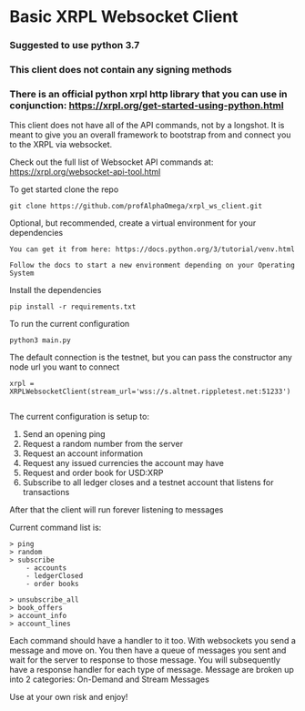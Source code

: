 # Basic XRPL Websocket Client


### Suggested to use python 3.7
### This client does not contain any signing methods
### There is an official python xrpl http library that you can use in conjunction: https://xrpl.org/get-started-using-python.html

This client does not have all of the API commands, not by a longshot. It is meant to give you an overall framework to bootstrap from and connect you to the XRPL via websocket. 

Check out the full list of Websocket API commands at: https://xrpl.org/websocket-api-tool.html


To get started clone the repo

```
git clone https://github.com/profAlphaOmega/xrpl_ws_client.git
```

Optional, but recommended, create a virtual environment for your dependencies
```
You can get it from here: https://docs.python.org/3/tutorial/venv.html

Follow the docs to start a new environment depending on your Operating System

```

Install the dependencies

```
pip install -r requirements.txt
```

To run the current configuration 

```
python3 main.py
```


The default connection is the testnet, but you can pass the constructor any node url you want to connect
```
xrpl = XRPLWebsocketClient(stream_url='wss://s.altnet.rippletest.net:51233')
        
```

The current configuration is setup to:

1. Send an opening ping
2. Request a random number from the server
3. Request an account information
4. Request any issued currencies the account may have
5. Request and order book for USD:XRP
6. Subscribe to all ledger closes and a testnet account that listens for transactions

After that the client will run forever listening to messages


Current command list is:

```
> ping
> random
> subscribe
    - accounts
    - ledgerClosed
    - order books

> unsubscribe_all
> book_offers
> account_info
> account_lines
```

Each command should have a handler to it too. With websockets you send a message and move on. You then have a queue of messages you sent and wait for the server to response to those message. You will subsequently have a response handler for each type of message. Message are broken up into 2 categories: On-Demand and Stream Messages

Use at your own risk and enjoy!



